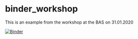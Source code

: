 # binder_workshop
This is an example from the workshop at the BAS on 31.01.2020

[![Binder](https://mybinder.org/badge_logo.svg)](https://mybinder.org/v2/gh/sandrabcode/binder_workshop/master)
